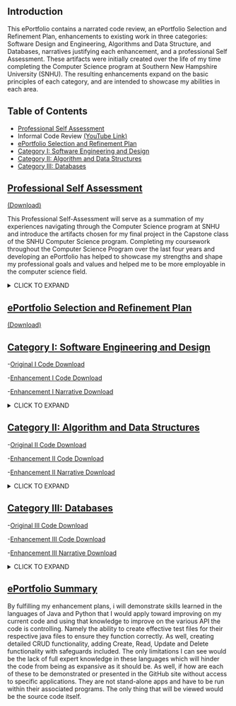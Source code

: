 ## Introduction
This ePortfolio contains a narrated code review, an ePortfolio Selection and Refinement Plan, enhancements to existing work in three categories:  Software Design and Engineering, Algorithms and Data Structure, and Databases, narratives justifying each enhancement, and a professional Self Assessment. These artifacts were initially created over the life of my time completing the Computer Science program at Southern New Hampshire University (SNHU).  The resulting enhancements expand on the basic principles of each category, and are intended to showcase my abilities in each area.   




## Table of Contents


* [Professional Self Assessment](#professional-self-assessment)
* Informal Code Review [(YouTube Link)](https://youtu.be/gQ-wygnmFLA)
* [ePortfolio Selection and Refinement Plan](#ePortfolio-selection-and-refinement-plan)
* [Category I: Software Engineering and Design](#ePortfolio-selection-and-refinement-plan)  
* [Category II: Algorithm and Data Structures](#ePortfolio-selection-and-refinement-plan)
* [Category III: Databases](#ePortfolio-selection-and-refinement-plan)


## [Professional Self Assessment](#Introduction)
[(Download)](https://github.com/michaelpclisbee/michaelpclisbee.github.io/blob/main/Professional%20Self%20Assessment.docx)

This Professional Self-Assessment will serve as a summation of my experiences navigating through the Computer Science program at SNHU and introduce the artifacts chosen for my final project in the Capstone class of the SNHU Computer Science program.  Completing my coursework throughout the Computer Science Program over the last four years and developing an ePortfolio has helped to showcase my strengths and shape my professional goals and values and helped me to be more employable in the computer science field.  

<details><summary>CLICK TO EXPAND</summary>
<p>

<p>
Learning to create effective security policies that implement structures that enforce coding standards and best practices, as well as how the Software Development Life Cycle (SDLC) functions has been instrumental in my understanding of team environment collaboration.  Understanding how each team member has their own classification and assigned duties, how they all link together to create solid planning, creating, testing and deployment stages was beneficial. understanding how everyone had their own assignment or branch off of the same project yet linked to the team as a whole for peer code review and testing, then finally submitted coding from their branches into the main structure for further development.  Understanding these concepts and being able to employ them will make me a more effective team member in the future.  For example, the CS-310 Collaboration and Group Project course introduced me to the GIT process and understanding version control, another definition of team collaboration using centralized project storage, with all members of a team accessing the latest version and merging it into their project branches, making the process seamless.
</p>
<p>
Another concept involving SDLC, communicating with stakeholders is an integral part of the process for a successful project.  As learned throughout this program, not gaining transparency and insight with the client or stakeholders will lead to process delay and possibly failure.  Keeping an open line of communication early in the process will clarify client requirements, work out any misunderstandings or gaps in communication, as well as minimize rehashing and altering development late in the cycle.  After all, the clients are the ones you are creating these projects for, so it is essential to understand one another’s mindset. 
</p>
<p>
Multiple classes throughout this program involved data structure and algorithm creation, as these are the building blocks for more advanced code to grow from.  Understanding how these are associated with each other and having the ability to express this through code is an essential component of the computer science program.  Most programs incorporate these concepts and would cease to function without them.  The concepts of databases and software engineering were found to be the most interesting, as they are the most visual with interactive GUI and understanding all that goes into ensuring a database program will function properly.  Included in this would be the addition of error handling and security measures to ensure minimal issues.  Security is a cornerstone of any project development to ensure no outside or inside forces gain unauthorized access to privileged data. This security can come in many shapes, to include multi factor authorization protocols, to physical security policies that companies can enforce to ensure data integrity.
</p>
<p>
Overall, I was introduced to Python in CS-200, CS-250 taught about Scrum, I learned testing and its importance in CS-310. I learned how to incorporate Discrete Math, Stats, Calculus, Physics, and Linear Algebra into computer science as a whole. I gained knowledge on databases and analyzing data. I learned about computational graphics and design. I now understand how to use Python, C++, Java, and other useful applications. All of these skills learned with be essential when utilizing them in my future endeavors.
</p>
**Final Portfolio Summary**
<p>
For this project, I chose three artifacts that made the most educational impact on me. I selected projects that I really believe I would continue to use in my professional life after the requirements for this class were completed. From software design and testing to base algorithm coding for working data structures, and the creation of user-friendly databases centered on the client requirements, all of these artifacts fit together to create a fully rounded demonstration of skills and abilities learned throughout this program.  
</p>
<p>
For the software design and engineering portion of the project, I applied what I learned in CS-320 Software Testing, Automation and Quality Assurance.   This centered around testing automated coding ion Javascript with adequate error handling through JUnit tests. To accomplish this, I took the skills that I learned in CS-320 and applied additional testing methods to include assertEquals, assertThrows and assertUpdate, as well as adding constructor variations that effectively test variable combinations entered by the user. This portion demonstrates my skills in software design and engineering by expanding the complexity of my error handling to cover a wide range of outcomes using Javascript.
</p>
<p>
For the algorithms and data structures portion of the project, I chose to apply my knowledge from CS-250 Software Development Life Cycle to enhance the efficiency and complexity of an API that displays working button controls, frame and panel attributes, and image and text selection.  This involved using multiple data structures to store image and sizing data, as well as associated descriptive text.  These have associated algorithms which employ postfix increment and decrement operators linked to button controls that in ultimately control which data and image set to display.  This demonstrates my skills with algorithms and data structures, as well as my ability to effectively use Javascript.
</p>
<p>
For the databases portion of the final project, I applied what I learned in the CS-340 Advanced Programming Concepts course and enhanced a mongoDB based database written in Python that will interface with a Node JS application. This application provides a user-friendly interface that pulls data from a central .csv file, with the objective of helping a client identify good dog candidates for search and rescue training through a dynamic dashboard web application that can be run either with MongoDB or Jupyter Notebook.  I incorporated what I learned about mongoDB and added in enhanced functionality to the password interface for added access security, and expanded coding for data creation, alteration and deletion into an existing data structure.  This incorporated additional error notifications and loops to enhance error handling.  This portion demonstrates my skills with databases, as well as my ability to use Python.
</p>
</details>



## [ePortfolio Selection and Refinement Plan](#Introduction)
[(Download)](https://github.com/michaelpclisbee/michaelpclisbee.github.io/blob/main/ePortfolio%20Selection%20and%20Refinement%20Plan.docx)



## [Category I: Software Engineering and Design](#Introduction)
-[Original I Code Download](https://github.com/michaelpclisbee/michaelpclisbee.github.io/blob/main/Cat1%20Initial.zip)  

-[Enhancement I Code Download](https://github.com/michaelpclisbee/michaelpclisbee.github.io/blob/main/Cat1_Software%20Engineering%20and%20Design.zip)

-[Enhancement I Narrative Download](https://github.com/michaelpclisbee/michaelpclisbee.github.io/blob/main/Category%201%20Narrative.docx)
 
<details><summary>CLICK TO EXPAND</summary>
<p>

 For Artifact One in Category One: Software Engineering/Design, I selected work done in CS320 – Software Testing, Automation and Quality Assurance, which focuses on locating and resolving software security vulnerabilities by creating secure code and testing procedures to locate issues before code implementation.   My enhancement plan included expanding the complexity of my Unit Test files created in Java and edited and implemented using Visual Studio, Terminal and XCode.  In addition, enhancements were made to the associated ContactTest.java and ContactServiceTest.java files linked to their respective java files.  This demonstrated skills learned in altering Java code to be more secure, as well as in the creation of efficient test files, created specifically for their respective java files for testing.  As seen in the Structural Model representation below, each unit test requirement has attributes and methods included which complete the process or unit test needs.
 

<img width="228" alt="image" src="https://user-images.githubusercontent.com/73085066/184496102-ebdc6e07-cc5b-4e13-9b91-6d2c6d779ba1.png">


**Narrative**

The artifact includes a ContactTest.java file that implements JUnit methods to test the attributes of the Contact class.  The objective is to create tests that the ID is not null, updateable, and less than or equal to 10 characters.  You would also be testing a potential client’s needs for other variables such as firstName, lastName, phoneNumber and address.  These JUnit tests can be adjusted to be used with any additional parameters needed to validate the Contact class data.  This code was initially created during the CS320 course, with the intent to help the student learn various java functionality.

The ContactTest.java file and its associated Contact.java file were included in the ePorfolio as the test file code displayed the test variations that could be employed to effectively test variable combinations entered by the user.  Initially, the test file included specifically constructors that tested to ensure parameters for a new contact were asserted to have data, or a NotNull status.  The first one tested that all necessary variables were not null.  The next one tested to make sure the parameter entered matched the contactID, and that all other variables were NotNull.  This continues on testing for assertEquals() for both contactID and firstNameTest.  As the tests stopped there, I added several other assert variations such as assert.Update and assertThrows() and assertEquals() methods to validate or notify of an illegal argument.  Seen below are these additions. 

**Artifact I Code**

-These code snapshots below display constructor tests adding additional assertEquals() parameters 

<img width="215" alt="image" src="https://user-images.githubusercontent.com/73085066/184495900-0779d16d-4a32-45c3-8c02-569c5be371c0.png">

<img width="266" alt="image" src="https://user-images.githubusercontent.com/73085066/184495927-e5931d7f-d343-4c44-860a-14315a6bc728.png">

-These three sections below of added code include assertThrows() methods pinpointing an error with an Illegal Argument notification under conditions 
Documentation was added for each @test to ensure other developers will understand what was attempted here.  When modifying the artifact, I did a lot of code cross referencing online to better understand the purpose of the different assert methods, and how to implement them.  For this class, I could not access a virtual environment previously supplied by SNHU, so instead used available software such as XCode to view and alter as necessary.  As well, initial code was completed via a Windows OS, as now it was completed on a MacOS, which actually made it easier to manipulate. 

 
<img width="219" alt="image" src="https://user-images.githubusercontent.com/73085066/184496216-79ffa18f-6829-444f-a05d-87684b516fad.png">
 
<img width="218" alt="image" src="https://user-images.githubusercontent.com/73085066/184496244-7e815215-596a-4ff4-8cab-793cfb192894.png">
 
<img width="209" alt="image" src="https://user-images.githubusercontent.com/73085066/184496256-200732f5-a3a6-4f64-ba81-2234d8512dc8.png">


</p>
</details>


## [Category II: Algorithm and Data Structures](#Introduction)
-[Original II Code Download](https://github.com/michaelpclisbee/michaelpclisbee.github.io/blob/main/Cat2%20Initial.zip) 

-[Enhancement II Code Download](https://github.com/michaelpclisbee/michaelpclisbee.github.io/blob/main/Cat2_Algorithm%20and%20Data%20Structures.zip)

-[Enhancement II Narrative Download](https://github.com/michaelpclisbee/michaelpclisbee.github.io/blob/main/Category%202%20Narrative.docx)

<details><summary>CLICK TO EXPAND</summary>
<p>
For Artifact two in Category Two:  Algorithms and Data Structures, I selected work done in CS250 – Software Development LifeCycle (SDLC), which focuses on the Agile team roles and how their teamwork results in an overall rounded functional Java application where the code includes added functionality and imagery for a better user experience.  My enhancement plan includes expanding the current API complexity of my TopFiveTravelDestination.java and SlideShow.java files with added resource folder imagery to give the user a better visual experience viewing destination information through a simple GUI that is user friendly.  This was done through the enhancement of current Java code to include better code documentation to elaborate on code functionality resulting in minimal errors and a fluid transition between screens.  This demonstrates knowledge and skills gained in the use of Java coding to create simple applications that the user can easily manipulate but not corrupt.   Code was altered and tested using Java IDE, XCode application and Terminal applications for Mac.


**Narrative**

The artifact is a compilation of five vacation locations displaying an image along with a description that is supposed to entice the client to go there.  The artifact includes a TopFiveDestinationList.java and SlideShow.Java file that are two variations on the same project, that implements JFrames, JLabels and JPanels along with Button Controls to assist in maneuver.  This code was initially created during the CS250 course, with the intent to help the student learn java functionality and project images and descriptions onto a structured display.

The TopFiveDestinationList.java and SlideShow.Java files were selected to be included in the ePorfolio as both showed the potential to demonstrate multiple displays of code functionality for the creation of working button controls, frame and panel attributes, and the insertion of images and text using if/else loops, the addition of colored backgrounds, borders, and the conversion of these files into a runnable jar file.  Initially, the files included base code structures to allow for the insertion of images and text, with no declared variables to allow for panes and framework.  The artifact was improved by declaring these variables, initializing them, setting up frame attributes and panel layouts, adding functionality for the previous and next buttons, and adding imagery and text with code to allow them to be displayed through a method that included if/else loops.  Seen below in the artifact code section are images and code of these additions. 


**Artifact II Code**

The code below demonstrates the insertion of imagery and text linked to images in the resource file, using if/else statements to determine which image to display.  This is code from SlideShow.java.  The two data structures shown are used to store image and image sizing data.  This was enhanced to pull in images from the resource file and define their measurements.  These are the Methods to get the images and text.  It also links to imagery in the resource file folder.  The button code pulls back to this structure, determining which image and text to display.

<img width="389" alt="image" src="https://user-images.githubusercontent.com/73085066/184497568-c412308d-b676-43a2-bff8-25dfd009889e.png">


The code below displays Previous and Next Button algorithms, along with logic that is uses to determine the image and text slides to display.


<img width="329" alt="image" src="https://user-images.githubusercontent.com/73085066/184497296-3ba037ff-c637-4c35-a711-0d772b74e344.png">

<img width="329" alt="image" src="https://user-images.githubusercontent.com/73085066/184497320-e986f9bb-a45f-4987-806f-cf8fb38cd201.png">

<img width="329" alt="image" src="https://user-images.githubusercontent.com/73085066/184497326-497f7a6d-a154-4ef0-b4fe-b13353c4feb5.png">


The algorithm created to add each of the slides and text as seen here sets parameters for the Previous and Next buttons, adding to their functionality.  this segment of code which uses a postfix increment operator that assigns a number first then adds one to the given value incrementally.  This algorithm is then linked to the previous and next buttons which identify which number the increment operator assigned and uses that number to pull from both data structures and combine them into one slide frame. The initComponent method has this segment of code below as an algorithm which identifies which number the increment operator assigned, by using both the previous and next buttons, determine the line number to pull from both data structures and combine them into one slide frame.  Previous Button Functionality Is linked to the previous code to add functionality. It will use the increment operator to go back one number from the currently assigned one, then go back to the previous pane.

<img width="212" alt="image" src="https://user-images.githubusercontent.com/73085066/184497641-47602be4-40a9-4244-8c13-f53962ab077f.png">

<img width="212" alt="image" src="https://user-images.githubusercontent.com/73085066/184497664-b6a2d7ae-2e4b-433b-b518-f05dc6b423cb.png">

Above are examples of the results of the code, with various vacation destinations displayed, along with descriptive text, a title for the program, and functional buttons allowing the client to scan through all the slideshow pages.

<img width="358" alt="image" src="https://user-images.githubusercontent.com/73085066/184497888-3e2b0aee-b9b3-4768-96bc-e3690765bf34.png">


The code above shows that Eclipse IDE environment was used to enhance data structure code for the TopFiveDestinationList.java file.  This was also used to convert both java files to runnable jar files that you can open without the necessity of using an IDE or other environment. The enhancements met my goals for overall improvements as it increased functionality in several different areas as determined in the Code Review.   The objective is to identify, enhance and comment on data structures in the code and their associated algorithms. Data structures are used to store and organize data.  The identified algorithms are used to manipulate the data in their associated structures.

The two data structures in the SlideShow.java file are identified as:

a.  The getResizeIcon method, which is used to store image and image sizing data.  This was enhanced to pull in images from the resource file.  
b.  The getTextDescription method, which is used to store descriptive data for each image. 

I believe this embodies several categories of improvement, showing emerging abilities as indicators of success.

The two associated algorithms in the SlideShow.java file are identified as:

a.  The initComponent method has a segment of code which  uses a postfix increment operator that assigns a number first then adds one to the given value incrementally.  This algorithm is pulls from the two data structures to determine which data to pull from it and display.  
b.  The second associated algorithm originates from the same initComponent method, where the code has the button action identify which number the increment operator assigned, and uses that to pull from both data structures and combine them into one slide frame. The button algorithm will determine whether to subtract one number from the postfix increment operator or add one number, depending on the button activated, then go to the next or previous slide and text pane.

When modifying the artifact, I once again did a lot of code cross referencing online through stackoverflow.com and other sites to better understand the purpose of the different assert methods, and how to implement them.  I understand these sites give examples of code that are not necessarily correct, so code I used needed to be adjusted to be functional.  This was a great learning tool for me.  However, code used in the Slideshow.java file was more functional than its counterpart TopFiveDestinationList.java, but I have included both files to demonstrate the differences in workable functionality.  For this class, I could not access a virtual environment previously supplied by SNHU, so instead again used available software such as XCode to view and alter as necessary.  This code was then placed into a downloaded version of Eclipse IDE for Mac, where I could further alter code, then create a runnable jar file in addition to the saved java file.  


</p>
</details>


## [Category III: Databases](#Introduction)
-[Original III Code Download](https://github.com/michaelpclisbee/michaelpclisbee.github.io/blob/main/Cat3%20Initial.zip)

-[Enhancement III Code Download](https://github.com/michaelpclisbee/michaelpclisbee.github.io/blob/main/Cat3_Databases.zip)

-[Enhancement III Narrative Download](https://github.com/michaelpclisbee/michaelpclisbee.github.io/blob/main/Category%203%20Narrative.docx) 

<details><summary>CLICK TO EXPAND</summary>
<p>
For Artifact three in Category Three:  Databases, I will select work done in CS340 – Advanced Programming Concepts in Client/Server Development.  For this course I initially created a dynamic dashboard linking several databases in the Jupyter Notebook using .csv, .py, and .ipynb Python and Javascript language files in MongoDB.  The key databases to be used will be ProjectTwoDashboard.ipynb and Animal_App.py, with a aac_shelter_outcomes.csv file.  The objective is to apply database systems concepts and principles to create a client/server database application that interfaces with client-side code.  This will pull data to display geo-mapping, statistics, and other user data from a database powered by MongDB.  My enhancement plan will include expanding on the current MongoDB API (application programming interface) via JavaScript to make it more user friendly, as well as provide more selection options through improving on my current project code.  This includes enhancing CRUD (create, read, update, delete) elements of my code.  This will demonstrate skills learned in Python code when creating user interfaces and efficient CRUD implementation.  As shown below in the Behavior Model, the database will be improved upon to have more input options which in turn will have more varied results.

<img width="234" alt="image" src="https://user-images.githubusercontent.com/73085066/184498191-e5cace9c-acd1-4c05-bf4f-0d566b0be59e.png">

**Narrative**

This artifact is an application the purpose of which is to provide a user-friendly interface to pull information from a database written in Python and powered by MongoDB, to retrieve information from animals, namely dogs, and update or alter same database.  The objective of this project is to create a database, an API and a dynamic dashboard with the dashboard a web application designed for the client to identify good dog candidates for search and rescue training.    This was originally created in the CS 340 SNHU course for Advanced Programming Concepts, with minimal functionality and no security.

This project can be used to query MongoDB by creating and reading data from MongoDB.  For the purposes of this milestone, it was altered and run via Jupyter Notebook, as well as the XCode application.  Jupyter Notebook was accessed for Mac via the Anaconda.Navigator application.  

This artifact was selected to represent Category 3:  Databases, as it represents what a fully structured database and its code can do, from an effective API and a base data file to CRUD functionality that enables the creation, readability, update capability and delete functionality, all of which are essential in creating a functional database.  Some specific components that showcase skills learned would include enhancements to the password interface for added security, expanded coding for data creation and insertion into existing .csv file, expanded search functions in the ReadData operation to effectively search for existing data and display it, expanded update operations with easy to understand input keys to include error notifications and if/else loops, and delete functionality to include error notifications and if/else loops to eliminate  existing data.

The enhancements met my goals for overall improvements as it increased functionality in several different areas as determined in the Code Review.   The objective for this milestone is to identify, enhance and comment on the database elements and structures involved with maintaining and updating it.  My goal was to make it an entirely functional database, but am still working on the unique password to username coding as well as the visual displays which are not populating due to minor coding errors.

When modifying the artifact, I did code referencing online to get ideas on how best to create a polished code.  I learned several ways of writing the CRUD functionality to try and cover all possible errors, as well as how detailed the dashboard code needed to be to provide any sort of functionality.  However, one of the challenges I faced was understanding certain coding aspects that would help me correct some errors that popped up.  I think that if this had a peer review element to it, having the perspective of several other developers’ opinions would go a long way towards making this program fully functional. 


**Artifact III Code**

<img width="367" alt="image" src="https://user-images.githubusercontent.com/73085066/184498357-5bc97f1b-1bd9-445c-afc7-488f4698ac37.png">

The aac_shelter_outcomes.csv file is central to the mission of the database program.  Here is existing data that will be either adjusted, deleted, added to, or searched through as long as the base code works as needed.  Below is an example initial and final code enhancements for the C operation for C in CRUD, to create new lines of data in the .csv file. Initial code before enhancement for Create

<img width="260" alt="image" src="https://user-images.githubusercontent.com/73085066/184506100-02d04085-611e-4adf-8438-d92a394d90a1.png">


Created code after enhancements that involved adding code to ensure user enters correct data fields.  The first part of the Create code collects the data, while the second part validates and inserts results, or issues Exceptions via if/else statements.


<img width="264" alt="image" src="https://user-images.githubusercontent.com/73085066/184506136-f5947b5e-b106-42aa-aa1f-7fc5a026fafa.png">


The following Code adds security to application by adding username and password requirements.  Still need to work out so unique passwords can be saved per username. 

<img width="264" alt="image" src="https://user-images.githubusercontent.com/73085066/184498461-59567e9a-51ee-42a6-9075-2062630797d9.png">

This is part of the final dashboard code that includes unique client logo, dashboard title and radio items to select rescue filters based on the client requirements. This code can be altered to meet client needs.  

The Dashboard code is set up to collect all data and depending on data selected, create a specific pie chart and geolocation chart.  This code is still being perfected, so cannot be displayed currently. 

<img width="282" alt="image" src="https://user-images.githubusercontent.com/73085066/184498504-d796b08b-371f-4386-8e8b-c5970898614a.png">


</p>
</details>



## [ePortfolio Summary](#Introduction)
By fulfilling my enhancement plans, i will demonstrate skills learned in the languages of Java and Python that I would apply toward improving on my current code and using that knowledge to improve on the various API the code is controlling.  Namely the ability to create effective test files for their respective java files to ensure they function correctly.  As well, creating detailed CRUD functionality, adding Create, Read, Update and Delete functionality with safeguards included.  The only limitations I can see would be the lack of full expert knowledge in these languages which will hinder the code from being as expansive as it should be.  As well, if how are each of these to be demonstrated or presented in the GitHub site without access to specific applications.  They are not stand-alone apps and have to be run within their associated programs.  The only thing that will be viewed would be the source code itself.  






